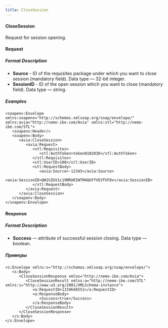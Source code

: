 ```yaml
---
title: CloseSession
---
```


#### CloseSession

Request for session opening.

#### Request

##### Format Description

-   **Source** - ID of the requisites package under which you want to close session (mandatory field). Data type — 32-bit integer.
-   **SessionID** - ID of the open session which you want to close (mandatory field). Data type — string.

##### Examples

```
<soapenv:Envelope xmlns:soapenv="http://schemas.xmlsoap.org/soap/envelope/" xmlns:avia="http://nemo-ibe.com/Avia" xmlns:stl="http://nemo-ibe.com/STL">
   <soapenv:Header/>
   <soapenv:Body>
      <avia:CloseSession>
         <avia:Request>
            <stl:Requisites>
               <stl:AuthToken>token010203D</stl:AuthToken>
            </stl:Requisites>
            <stl:UserID>100</stl:UserID>
            <stl:RequestBody>
               <avia:Source>-12345</avia:Source>
               <avia:SessionID>QW1hZGV1c19MRURIWTM4QUFfVEVTVF8x</avia:SessionID>
            </stl:RequestBody>
         </avia:Request>
      </avia:CloseSession>
   </soapenv:Body>
</soapenv:Envelope>
```

#### Response

##### Format Description

-   **Success** — attribute of successful session closing. Data type — boolean.

##### Примеры

```
<s:Envelope xmlns:s="http://schemas.xmlsoap.org/soap/envelope/">
   <s:Body>
      <CloseSessionResponse xmlns="http://nemo-ibe.com/Avia">
         <CloseSessionResult xmlns:a="http://nemo-ibe.com/STL" xmlns:i="http://www.w3.org/2001/XMLSchema-instance">
            <a:RequestID>1159646551</a:RequestID>
            <a:ResponseBody>
               <Success>true</Success>
            </a:ResponseBody>
         </CloseSessionResult>
      </CloseSessionResponse>
   </s:Body>
</s:Envelope>
```